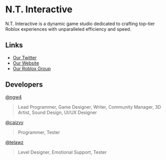 # N.T. Interactive
N.T. Interactive is a dynamic game studio dedicated to crafting top-tier Roblox experiences with unparalleled efficiency and speed.

## Links
* [Our Twitter](https://x.com/nt_interactive)
* [Our Website](https://nti.ngw4.me/)
* [Our Roblox Group](https://www.roblox.com/groups/33313564)

## Developers
[@ngw4](https://github.com/@ngw4)
> Lead Programmer,
> Game Designer,
> Writer,
> Community Manager,
> 3D Artist,
> Sound Design,
> UI/UX Designer

[@caizyy](https://github.com/@caizyy) 
> Programmer,
> Tester

[@telawz](https://github.com/@telawz)
> Level Designer,
> Emotional Support,
> Tester
